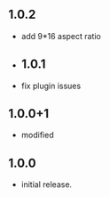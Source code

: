 ## 1.0.2

* add 9*16 aspect ratio

* ## 1.0.1

* fix plugin issues

## 1.0.0+1

* modified

## 1.0.0

* initial release.